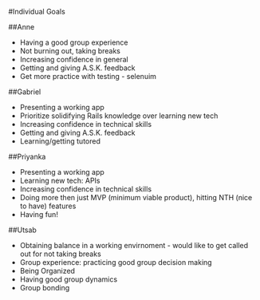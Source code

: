 #Individual Goals

##Anne
<ul>
  <li>Having a good group experience</li>
  <li>Not burning out, taking breaks</li>
  <li>Increasing confidence in general</li>
  <li>Getting and giving A.S.K. feedback</li>
  <li>Get more practice with testing - selenuim</li>
</ul>

##Gabriel
<ul>
  <li>Presenting a working app</li>
  <li>Prioritize solidifying Rails knowledge over learning new tech</li>
  <li>Increasing confidence in technical skills</li>
  <li>Getting and giving A.S.K. feedback</li>
  <li>Learning/getting tutored</li>
</ul>

##Priyanka
<ul>
  <li>Presenting a working app</li>
  <li>Learning new tech: APIs</li>
  <li>Increasing confidence in technical skills</li>
  <li>Doing more then just MVP (minimum viable product), hitting NTH (nice to have) features</li>
  <li>Having fun!</li>
</ul>

##Utsab
<ul>
  <li>Obtaining balance in a working envirnoment - would like to get called out for not taking breaks</li>
  <li>Group experience: practicing good group decision making</li>
  <li>Being Organized</li>
  <li>Having good group dynamics</li>
  <li>Group bonding</li>
</ul>